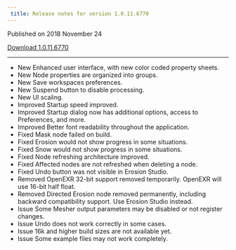 ```yaml
---
 title: Release notes for version 1.0.11.6770
---
```


Published on 2018 November 24

<a href="http://medium.com/quadspinner/" class="btn btn-sm btn-primary">Download 1.0.11.6770</a>

***

<ul class="changelog">
<li class="new"><span>New</span>  Enhanced user interface, with new color coded property sheets.</li>
<li class="new"><span>New</span>  Node properties are organized into groups.</li>
<li class="new"><span>New</span>  Save workspaces preferences.</li>
<li class="new"><span>New</span>  Suspend button to disable processing.</li>
<li class="new"><span>New</span>  UI scaling.</li>
<li class="improved"><span>Improved</span>  Startup speed improved.</li>
<li class="improved"><span>Improved</span>  Startup dialog now has additional options, access to Preferences, and more.</li>
<li class="improved"><span>Improved</span>  Better font readability throughout the application.</li>
<li class="fixed"><span>Fixed</span>  Mask node failed on build.</li>
<li class="fixed"><span>Fixed</span>  Erosion would not show progress in some situations.</li>
<li class="fixed"><span>Fixed</span>  Snow would not show progress in some situations.</li>
<li class="fixed"><span>Fixed</span>  Node refreshing architecture improved.</li>
<li class="fixed"><span>Fixed</span>  Affected nodes are not refreshed when deleting a node.</li>
<li class="fixed"><span>Fixed</span>  Undo button was not visible in Erosion Studio.</li>
<li class="removed"><span>Removed</span>  OpenEXR 32-bit support removed temporarily. OpenEXR will use 16-bit half float.</li>
<li class="removed"><span>Removed</span>  Directed Erosion node removed permanently, including backward compatibility support. Use Erosion Studio instead.</li>
<li class="issue"><span>Issue</span>  Some Mesher output parameters may be disabled or not register changes.</li>
<li class="issue"><span>Issue</span>  Undo does not work correctly in some cases.</li>
<li class="issue"><span>Issue</span>  16k and higher build sizes are not available yet.</li>
<li class="issue"><span>Issue</span>  Some example files may not work completely.</li>
</ul>
